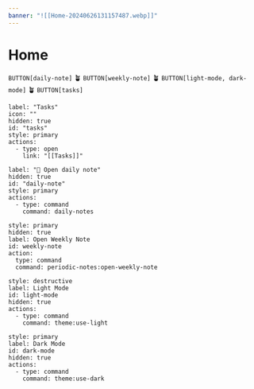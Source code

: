 ```yaml
---
banner: "![[Home-20240626131157487.webp]]"
---
```

# Home

`BUTTON[daily-note]` 🪴 `BUTTON[weekly-note]` 🪴 `BUTTON[light-mode, dark-mode]` 🪴 `BUTTON[tasks]`

```meta-bind-button
label: "Tasks"
icon: ""
hidden: true
id: "tasks"
style: primary
actions:
  - type: open
    link: "[[Tasks]]"
```

```meta-bind-button
label: "📆 Open daily note"
hidden: true
id: "daily-note"
style: primary
actions:
  - type: command
    command: daily-notes
```

```meta-bind-button
style: primary
hidden: true
label: Open Weekly Note
id: weekly-note
action:
  type: command
  command: periodic-notes:open-weekly-note
```

```meta-bind-button
style: destructive
label: Light Mode
id: light-mode
hidden: true
actions:
  - type: command
    command: theme:use-light
```

```meta-bind-button
style: primary
label: Dark Mode
id: dark-mode
hidden: true
actions:
  - type: command
    command: theme:use-dark
```
